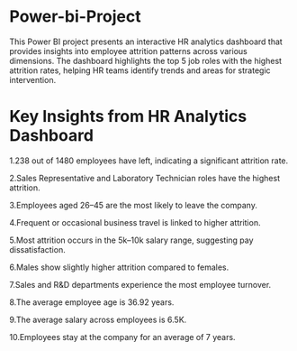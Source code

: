 # Power-bi-Project
This Power BI project presents an interactive HR analytics dashboard that provides insights into employee attrition patterns across various dimensions. The dashboard highlights the top 5 job roles with the highest attrition rates, helping HR teams identify trends and areas for strategic intervention.

# Key Insights from HR Analytics Dashboard
1.238 out of 1480 employees have left, indicating a significant attrition rate.

2.Sales Representative and Laboratory Technician roles have the highest attrition.

3.Employees aged 26–45 are the most likely to leave the company.

4.Frequent or occasional business travel is linked to higher attrition.

5.Most attrition occurs in the 5k–10k salary range, suggesting pay dissatisfaction.

6.Males show slightly higher attrition compared to females.

7.Sales and R&D departments experience the most employee turnover.

8.The average employee age is 36.92 years.

9.The average salary across employees is 6.5K.

10.Employees stay at the company for an average of 7 years.
 
